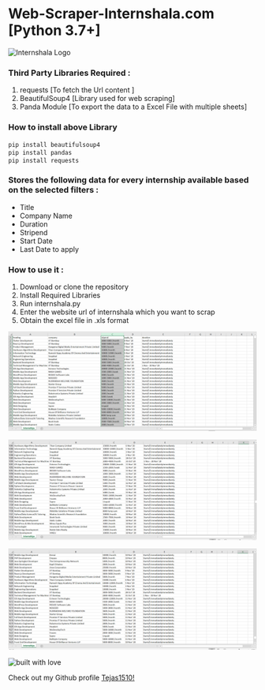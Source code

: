 # Web-Scraper-Internshala.com [Python 3.7+]

![Internshala Logo](https://github.com/het-parekh/Web-Scraper-Internshala.com/blob/master/Screenshots/Internshala%20logo.jpg)

### Third Party Libraries Required :
1. requests [To fetch the Url content ]
2. BeautifulSoup4 [Library used for web scraping]
3. Panda Module [To export the data to a Excel File with multiple sheets]

### How to install above Library
```
pip install beautifulsoup4
pip install pandas
pip install requests
```

### Stores the following data for every internship available based on the selected filters :
- Title
- Company Name
- Duration
- Stripend
- Start Date
- Last Date to apply

### How to use it :
1. Download or clone the repository
2. Install Required Libraries
3. Run internshala.py
4. Enter the website url of internshala which you want to scrap
5. Obtain the excel file in .xls format


![endpoint](https://raw.githubusercontent.com/Tejas1510/Hacking-Scripts/main/Python/Internshala_Scrapper/images/image1.png)

![endpoint](https://raw.githubusercontent.com/Tejas1510/Hacking-Scripts/main/Python/Internshala_Scrapper/images/image2.png)

![endpoint](https://raw.githubusercontent.com/Tejas1510/Hacking-Scripts/main/Python/Internshala_Scrapper/images/image3.png)

![built with love](https://forthebadge.com/images/badges/built-with-love.svg)

Check out my Github profile [Tejas1510!](https://github.com/Tejas1510)
